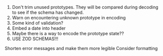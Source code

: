 1. Don't trim unused prototypes. They will be compared during decoding to see if the schema has changed.
2. Warn on encountering unknown prototype in encoding
3. Some kind of validation?
4. Embed a date into header
5. Maybe there is a way to encode the prototype state??
6. USE ZOD SCHEMAS!!!

Shorten error messages and make them more legible
Consider formatting
